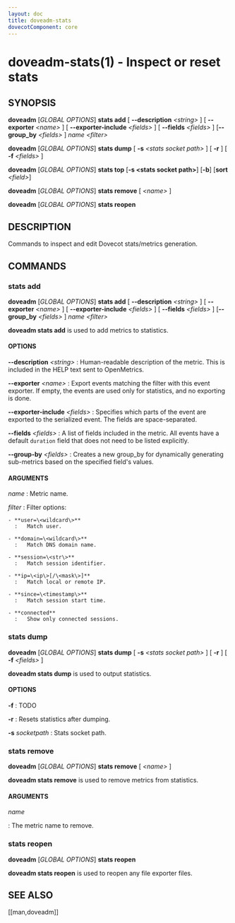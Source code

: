 ```yaml
---
layout: doc
title: doveadm-stats
dovecotComponent: core
---
```


# doveadm-stats(1) - Inspect or reset stats

## SYNOPSIS

**doveadm** [*GLOBAL OPTIONS*] **stats add** [ **-\-description** *\<string\>* ] [ **-\-exporter** *\<name\>* ] [ **-\-exporter-include** *\<fields\>* ] [ **-\-fields** *\<fields\>* ] [**-\-group_by** *\<fields\>* ] *name* *\<filter\>*

**doveadm** [*GLOBAL OPTIONS*] **stats dump** [ **-s** *\<stats socket path\>* ] [ **-r** ] [ **-f** *\<fields\>* ]

**doveadm** [*GLOBAL OPTIONS*] **stats top** [**-s \<stats socket path\>**] [**-b**] [**sort** *\<field\>*]

**doveadm** [*GLOBAL OPTIONS*] **stats remove** [ *\<name\>* ]

**doveadm** [*GLOBAL OPTIONS*] **stats reopen**

## DESCRIPTION

Commands to inspect and edit Dovecot stats/metrics generation.

<!-- @include: include/global-options.inc -->

## COMMANDS

### stats add

**doveadm** [*GLOBAL OPTIONS*] **stats add** [ **-\-description** *\<string\>* ] [ **-\-exporter** *\<name\>* ] [ **-\-exporter-include** *\<fields\>* ] [ **-\-fields** *\<fields\>* ] [**-\-group_by** *\<fields\>* ] *name* *\<filter\>*

**doveadm stats add** is used to add metrics to statistics.

#### OPTIONS

**--description** *\<string\>*
:   Human-readable description of the metric. This is included in the HELP text
    sent to OpenMetrics.

**--exporter** *\<name\>*
:   Export events matching the filter with this event exporter.
    If empty, the events are used only for statistics, and no exporting is done.

**--exporter-include** *\<fields\>*
:   Specifies which parts of the event are exported to the serialized event.
    The fields are space-separated.

**--fields** *\<fields\>*
:   A list of fields included in the metric. All events have a default `duration`
    field that does not need to be listed explicitly.

**--group-by** *\<fields\>*
:   Creates a new group_by for dynamically generating sub-metrics based on the
    specified field's values.

#### ARGUMENTS

*name*
:   Metric name.

*filter*
:   Filter options:

    - **user=\<wildcard\>**
      :   Match user.

    - **domain=\<wildcard\>**
      :   Match DNS domain name.

    - **session=\<str\>**
      :   Match session identifier.

    - **ip=\<ip\>[/\<mask\>]**
      :   Match local or remote IP.

    - **since=\<timestamp\>**
      :   Match session start time.

    - **connected**
      :   Show only connected sessions.

### stats dump

**doveadm** [*GLOBAL OPTIONS*] **stats dump** [ **-s** *\<stats socket path\>* ] [ **-r** ] [ **-f** *\<fields\>* ]

**doveadm stats dump** is used to output statistics.

#### OPTIONS

**-f**
:   TODO

**-r**
:   Resets statistics after dumping.

**-s** *socketpath*
:   Stats socket path.

### stats remove

**doveadm** [*GLOBAL OPTIONS*] **stats remove** [ *\<name\>* ]

**doveadm stats remove** is used to remove metrics from statistics.

#### ARGUMENTS

*name*

:   The metric name to remove.

### stats reopen

**doveadm** [*GLOBAL OPTIONS*] **stats reopen**

**doveadm stats reopen** is used to reopen any file exporter files.

<!-- @include: include/reporting-bugs.inc -->

## SEE ALSO

[[man,doveadm]]
